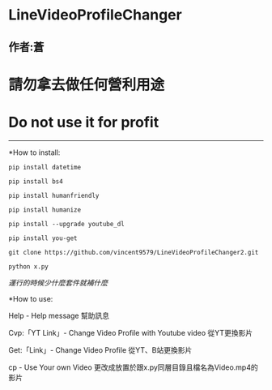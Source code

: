 # LineVideoProfileChanger
作者:蒼
-------------
# 請勿拿去做任何營利用途
# Do not use it for profit
-------------
*How to install:
```
pip install datetime

pip install bs4

pip install humanfriendly

pip install humanize

pip install --upgrade youtube_dl

pip install you-get

git clone https://github.com/vincent9579/LineVideoProfileChanger2.git

python x.py
```

_運行的時候少什麼套件就補什麼_

*How to use:

Help - Help message 幫助訊息

Cvp:「YT Link」- Change Video Profile with Youtube video 從YT更換影片

Get:「Link」- Change Video Profile  從YT、B站更換影片

cp - Use Your own Video 更改成放置於跟x.py同層目錄且檔名為Video.mp4的影片


